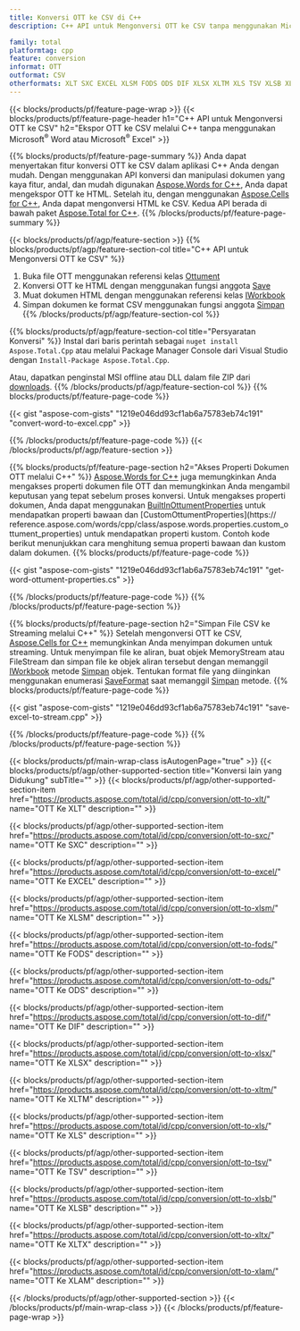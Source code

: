 ```yaml
---
title: Konversi OTT ke CSV di C++
description: C++ API untuk Mengonversi OTT ke CSV tanpa menggunakan Microsoft Word atau Microsoft Excel

family: total
platformtag: cpp
feature: conversion
informat: OTT
outformat: CSV
otherformats: XLT SXC EXCEL XLSM FODS ODS DIF XLSX XLTM XLS TSV XLSB XLTX XLAM
---
```

{{< blocks/products/pf/feature-page-wrap >}}
{{< blocks/products/pf/feature-page-header h1="C++ API untuk Mengonversi OTT ke CSV" h2="Ekspor OTT ke CSV melalui C++ tanpa menggunakan Microsoft<sup>&reg;</sup> Word atau Microsoft<sup>&reg;</sup> Excel" >}}

{{% blocks/products/pf/feature-page-summary %}}
Anda dapat menyertakan fitur konversi OTT ke CSV dalam aplikasi C++ Anda dengan mudah. Dengan menggunakan API konversi dan manipulasi dokumen yang kaya fitur, andal, dan mudah digunakan [Aspose.Words for C++](https://products.aspose.com/words/cpp/), Anda dapat mengekspor OTT ke HTML. Setelah itu, dengan menggunakan [Aspose.Cells for C++](https://products.aspose.com/cells/cpp/), Anda dapat mengonversi HTML ke CSV. Kedua API berada di bawah paket [Aspose.Total for C++](https://products.aspose.com/total/cpp/). 
{{% /blocks/products/pf/feature-page-summary  %}}

{{< blocks/products/pf/agp/feature-section >}}
{{% blocks/products/pf/agp/feature-section-col title="C++ API untuk Mengonversi OTT ke CSV" %}}
1. Buka file OTT menggunakan referensi kelas [Ottument](https://reference.aspose.com/words/cpp/class/aspose.words.ottument)
2. Konversi OTT ke HTML dengan menggunakan fungsi anggota [Save](https://reference.aspose.com/words/cpp/class/aspose.words.ottument#save_string_saveformat)
3. Muat dokumen HTML dengan menggunakan referensi kelas [IWorkbook](https://reference.aspose.com/cells/cpp/class/aspose.cells.i_workbook)
4. Simpan dokumen ke format CSV menggunakan fungsi anggota [Simpan](https://reference.aspose.com/cells/cpp/class/aspose.cells.i_workbook#a5dc7de23f7ceba76a05dc1d49f51502e)
{{% /blocks/products/pf/agp/feature-section-col %}}

{{% blocks/products/pf/agp/feature-section-col title="Persyaratan Konversi" %}}
Instal dari baris perintah sebagai ```nuget install Aspose.Total.Cpp``` atau melalui Package Manager Console dari Visual Studio dengan ```Install-Package Aspose.Total.Cpp```.

Atau, dapatkan penginstal MSI offline atau DLL dalam file ZIP dari [downloads](https://releases.aspose.com/total/cpp).
{{% /blocks/products/pf/agp/feature-section-col %}}
{{% blocks/products/pf/feature-page-code %}}

{{< gist "aspose-com-gists" "1219e046dd93cf1ab6a75783eb74c191" "convert-word-to-excel.cpp" >}}



{{% /blocks/products/pf/feature-page-code %}}
{{< /blocks/products/pf/agp/feature-section >}}

{{% blocks/products/pf/feature-page-section  h2="Akses Properti Dokumen OTT melalui C++" %}}
[Aspose.Words for C++](https://products.aspose.com/words/cpp/) juga memungkinkan Anda mengakses properti dokumen file OTT dan memungkinkan Anda mengambil keputusan yang tepat sebelum proses konversi. Untuk mengakses properti dokumen, Anda dapat menggunakan [BuiltInOttumentProperties](https://reference.aspose.com/words/cpp/class/aspose.words.properties.built_in_ottument_properties) untuk mendapatkan properti bawaan dan [CustomOttumentProperties](https:// reference.aspose.com/words/cpp/class/aspose.words.properties.custom_ottument_properties) untuk mendapatkan properti kustom. Contoh kode berikut menunjukkan cara menghitung semua properti bawaan dan kustom dalam dokumen.
{{% blocks/products/pf/feature-page-code %}}

{{< gist "aspose-com-gists" "1219e046dd93cf1ab6a75783eb74c191" "get-word-ottument-properties.cs" >}}

{{% /blocks/products/pf/feature-page-code  %}}
{{% /blocks/products/pf/feature-page-section %}}

{{% blocks/products/pf/feature-page-section  h2="Simpan File CSV ke Streaming melalui C++" %}}
Setelah mengonversi OTT ke CSV, [Aspose.Cells for C++](https://products.aspose.com/cells/cpp/) memungkinkan Anda menyimpan dokumen untuk streaming. Untuk menyimpan file ke aliran, buat objek MemoryStream atau FileStream dan simpan file ke objek aliran tersebut dengan memanggil [IWorkbook](https://reference.aspose.com/cells/cpp/class/aspose.cells.i_workbook) metode [Simpan](https://reference.aspose.com/cells/cpp/class/aspose.cells.i_workbook#a77072cfb929787df9ad1f38b02f58349) objek. Tentukan format file yang diinginkan menggunakan enumerasi [SaveFormat](https://reference.aspose.com/cells/cpp/namespace/aspose.cells#a11cae527e4e68f1adcac8f47ea64481a) saat memanggil [Simpan](https://reference.aspose.com/cells/cpp/class/aspose.cells.i_workbook#a77072cfb929787df9ad1f38b02f58349) metode.
{{% blocks/products/pf/feature-page-code %}}

{{< gist "aspose-com-gists" "1219e046dd93cf1ab6a75783eb74c191" "save-excel-to-stream.cpp" >}}

{{% /blocks/products/pf/feature-page-code  %}}
{{% /blocks/products/pf/feature-page-section %}}

{{< blocks/products/pf/main-wrap-class isAutogenPage="true" >}}
{{< blocks/products/pf/agp/other-supported-section title="Konversi lain yang Didukung" subTitle="" >}}
{{< blocks/products/pf/agp/other-supported-section-item href="https://products.aspose.com/total/id/cpp/conversion/ott-to-xlt/" name="OTT Ke XLT" description="" >}}

{{< blocks/products/pf/agp/other-supported-section-item href="https://products.aspose.com/total/id/cpp/conversion/ott-to-sxc/" name="OTT Ke SXC" description="" >}}

{{< blocks/products/pf/agp/other-supported-section-item href="https://products.aspose.com/total/id/cpp/conversion/ott-to-excel/" name="OTT Ke EXCEL" description="" >}}

{{< blocks/products/pf/agp/other-supported-section-item href="https://products.aspose.com/total/id/cpp/conversion/ott-to-xlsm/" name="OTT Ke XLSM" description="" >}}

{{< blocks/products/pf/agp/other-supported-section-item href="https://products.aspose.com/total/id/cpp/conversion/ott-to-fods/" name="OTT Ke FODS" description="" >}}

{{< blocks/products/pf/agp/other-supported-section-item href="https://products.aspose.com/total/id/cpp/conversion/ott-to-ods/" name="OTT Ke ODS" description="" >}}

{{< blocks/products/pf/agp/other-supported-section-item href="https://products.aspose.com/total/id/cpp/conversion/ott-to-dif/" name="OTT Ke DIF" description="" >}}

{{< blocks/products/pf/agp/other-supported-section-item href="https://products.aspose.com/total/id/cpp/conversion/ott-to-xlsx/" name="OTT Ke XLSX" description="" >}}

{{< blocks/products/pf/agp/other-supported-section-item href="https://products.aspose.com/total/id/cpp/conversion/ott-to-xltm/" name="OTT Ke XLTM" description="" >}}

{{< blocks/products/pf/agp/other-supported-section-item href="https://products.aspose.com/total/id/cpp/conversion/ott-to-xls/" name="OTT Ke XLS" description="" >}}

{{< blocks/products/pf/agp/other-supported-section-item href="https://products.aspose.com/total/id/cpp/conversion/ott-to-tsv/" name="OTT Ke TSV" description="" >}}

{{< blocks/products/pf/agp/other-supported-section-item href="https://products.aspose.com/total/id/cpp/conversion/ott-to-xlsb/" name="OTT Ke XLSB" description="" >}}

{{< blocks/products/pf/agp/other-supported-section-item href="https://products.aspose.com/total/id/cpp/conversion/ott-to-xltx/" name="OTT Ke XLTX" description="" >}}

{{< blocks/products/pf/agp/other-supported-section-item href="https://products.aspose.com/total/id/cpp/conversion/ott-to-xlam/" name="OTT Ke XLAM" description="" >}}


{{< /blocks/products/pf/agp/other-supported-section >}}
{{< /blocks/products/pf/main-wrap-class >}}
{{< /blocks/products/pf/feature-page-wrap >}}